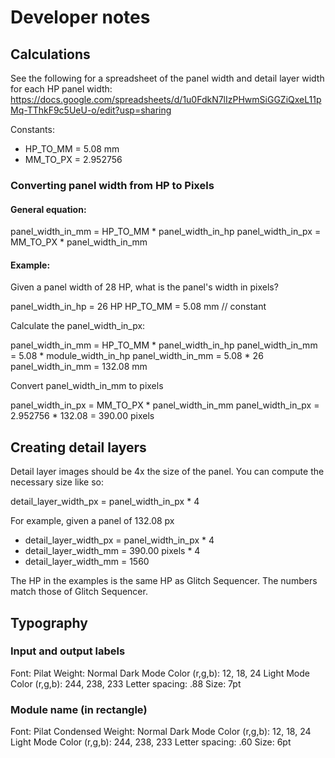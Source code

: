 # Developer notes

## Calculations

See the following for a spreadsheet of the panel width and detail layer width for each HP panel width:
https://docs.google.com/spreadsheets/d/1u0FdkN7lIzPHwmSiGGZiQxeL11pMq-TThkF9c5UeU-o/edit?usp=sharing

Constants:

* HP_TO_MM = 5.08 mm
* MM_TO_PX = 2.952756

### Converting panel width from HP to Pixels

#### General equation:

panel_width_in_mm = HP_TO_MM * panel_width_in_hp
panel_width_in_px = MM_TO_PX * panel_width_in_mm

#### Example:

Given a panel width of 28 HP, what is the panel's width in pixels?

panel_width_in_hp = 26 HP
HP_TO_MM = 5.08 mm // constant

Calculate the panel_width_in_px:

  panel_width_in_mm = HP_TO_MM * panel_width_in_hp
  panel_width_in_mm = 5.08 * module_width_in_hp
  panel_width_in_mm = 5.08 * 26
  panel_width_in_mm = 132.08 mm

Convert panel_width_in_mm to pixels

  panel_width_in_px = MM_TO_PX * panel_width_in_mm
  panel_width_in_px = 2.952756 * 132.08 = 390.00 pixels


## Creating detail layers

Detail layer images should be 4x the size of the panel.  You can compute the necessary size like so:

detail_layer_width_px = panel_width_in_px * 4

For example, given a panel of 132.08 px

* detail_layer_width_px = panel_width_in_px * 4
* detail_layer_width_mm = 390.00 pixels * 4
* detail_layer_width_mm = 1560

The HP in the examples is the same HP as Glitch Sequencer. The numbers match those of Glitch Sequencer. 


## Typography

### Input and output labels

Font: Pilat
Weight: Normal
Dark Mode Color (r,g,b): 12, 18, 24
Light Mode Color (r,g,b): 244, 238, 233
Letter spacing: .88
Size: 7pt

### Module name (in rectangle)

Font: Pilat Condensed
Weight: Normal
Dark Mode Color (r,g,b): 12, 18, 24
Light Mode Color (r,g,b): 244, 238, 233
Letter spacing: .60
Size: 6pt